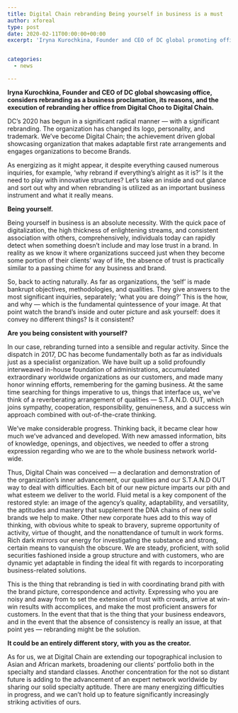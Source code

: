 ```yaml
---
title: Digital Chain rebranding Being yourself in business is a must
author: xforeal 
type: post
date: 2020-02-11T00:00:00+00:00
excerpt: 'Iryna Kurochkina, Founder and CEO of DC global promoting office, considers rebranding as a business proclamation, its reasons, and the execution of rebranding her organization from Digital Choo to Digital Chain '


categories:
  - news

---
```

**Iryna Kurochkina, Founder and CEO of DC global showcasing office, considers rebranding as a business proclamation, its reasons, and the execution of rebranding her office from Digital Choo to Digital Chain.** 

DC&rsquo;s 2020 has begun in a significant radical manner &#8212; with a significant rebranding. The organization has changed its logo, personality, and trademark. We&rsquo;ve become Digital Chain; the achievement driven global showcasing organization that makes adaptable first rate arrangements and engages organizations to become Brands.

As energizing as it might appear, it despite everything caused numerous inquiries, for example, &lsquo;why rebrand if everything&rsquo;s alright as it is?&rsquo; Is it the need to play with innovative structures? Let&rsquo;s take an inside and out glance and sort out why and when rebranding is utilized as an important business instrument and what it really means.

**Being yourself.**

Being yourself in business is an absolute necessity. With the quick pace of digitalization, the high thickness of enlightening streams, and consistent association with others, comprehensively, individuals today can rapidly detect when something doesn&rsquo;t include and may lose trust in a brand. In reality as we know it where organizations succeed just when they become some portion of their clients&rsquo; way of life, the absence of trust is practically similar to a passing chime for any business and brand.

So, back to acting naturally. As far as organizations, the &lsquo;self&rsquo; is made bankrupt objectives, methodologies, and qualities. They give answers to the most significant inquiries, separately; &lsquo;what you are doing?&rsquo; This is the how, and why &#8212; which is the fundamental quintessence of your image. At that point watch the brand&rsquo;s inside and outer picture and ask yourself: does it convey no different things? Is it consistent?

**Are you being consistent with yourself?** 

In our case, rebranding turned into a sensible and regular activity. Since the dispatch in 2017, DC has become fundamentally both as far as individuals just as a specialist organization. We have built up a solid profoundly interweaved in-house foundation of administrations, accumulated extraordinary worldwide organizations as our customers, and made many honor winning efforts, remembering for the gaming business. At the same time searching for things imperative to us, things that interface us, we&rsquo;ve think of a reverberating arrangement of qualities &#8212; S.T.A.N.D. OUT, which joins sympathy, cooperation, responsibility, genuineness, and a success win approach combined with out-of-the-crate thinking.

We&rsquo;ve make considerable progress. Thinking back, it became clear how much we&rsquo;ve advanced and developed. With new amassed information, bits of knowledge, openings, and objectives, we needed to offer a strong expression regarding who we are to the whole business network world-wide.

Thus, Digital Chain was conceived &#8212; a declaration and demonstration of the organization&#8217;s inner advancement, our qualities and our S.T.A.N.D OUT way to deal with difficulties. Each bit of our new picture imparts our pith and what esteem we deliver to the world. Fluid metal is a key component of the restored style: an image of the agency&rsquo;s quality, adaptability, and versatility, the aptitudes and mastery that supplement the DNA chains of new solid brands we help to make. Other new corporate hues add to this way of thinking, with obvious white to speak to bravery, supreme opportunity of activity, virtue of thought, and the nonattendance of tumult in work forms. Rich dark mirrors our energy for investigating the substance and strong, certain means to vanquish the obscure. We are steady, proficient, with solid securities fashioned inside a group structure and with customers, who are dynamic yet adaptable in finding the ideal fit with regards to incorporating business-related solutions.

This is the thing that rebranding is tied in with coordinating brand pith with the brand picture, correspondence and activity. Expressing who you are noisy and away from to set the extension of trust with crowds, arrive at win-win results with accomplices, and make the most proficient answers for customers. In the event that that is the thing that your business endeavors, and in the event that the absence of consistency is really an issue, at that point yes &#8212; rebranding might be the solution.

**It could be an entirely different story, with you as the creator.** 

As for us, we at Digital Chain are extending our topographical inclusion to Asian and African markets, broadening our clients&rsquo; portfolio both in the specialty and standard classes. Another concentration for the not so distant future is adding to the advancement of an expert network worldwide by sharing our solid specialty aptitude. There are many energizing difficulties in progress, and we can&rsquo;t hold up to feature significantly increasingly striking activities of ours.